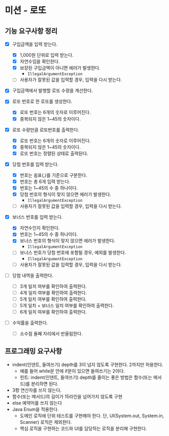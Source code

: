# 미션 - 로또
## 기능 요구사항 정리
- [X] 구입금액을 입력 받는다.
  - [X] 1,000원 단위로 입력 받는다.
  - [X] 자연수임을 확인한다.
  - [X] 보장된 구입금액이 아니면 에러가 발생한다.
      - `IllegalArgumentException`
  - [ ] 사용자가 잘못된 값을 입력할 경우, 입력을 다시 받는다.
- [X] 구입금액에서 발행할 로또 수량을 계산한다.

- [X] 로또 번호로 한 로또를 생성한다.
    - [X] 로또 번호는 6개의 숫자로 이루어진다.
    - [X] 중복되지 않은 1~45의 숫자이다.

- [X] 로또 수량만큼 로또번호를 출력한다.
  - [X] 로또 번호는 6개의 숫자로 이루어진다.
  - [X] 중복되지 않은 1~45의 숫자이다.
  - [X] 로또 번호는 정렬된 상태로 출력된다.

- [X] 당첨 번호를 입력 받는다.
  - [X] 번호는 쉼표(,)를 기준으로 구분한다.
  - [X] 번호는 총 6개 입력 받는다.
  - [X] 번호는 1~45의 수 중 하나이다.
  - [X] 당첨 번호의 형식이 맞지 않으면 에러가 발생한다.
    - `IllegalArgumentException`
  - [ ] 사용자가 잘못된 값을 입력할 경우, 입력을 다시 받는다.
- [X] 보너스 번호를 입력 받는다.
  - [X] 자연수인지 확인한다.
  - [X] 번호는 1~45의 수 중 하나이다.
  - [X] 보너스 번호의 형식이 맞지 않으면 에러가 발생한다.
    - `IllegalArgumentException`
  - [ ] 보너스 번호가 당첨 번호에 포함될 경우, 예외를 발생한다.
    - `IllegalArgumentException`
  - [ ] 사용자가 잘못된 값을 입력할 경우, 입력을 다시 받는다.

- [ ] 당첨 내역을 출력한다.
  - [ ] 3개 일치 여부를 확인하여 출력한다.
  - [ ] 4개 일치 여부를 확인하여 출력한다.
  - [ ] 5개 일치 여부를 확인하여 출력한다.
  - [ ] 5개 일치 + 보너스 일치 여부를 확인하여 출력한다.
  - [ ] 6개 일치 여부를 확인하여 출력한다.
- [ ] 수익률을 출력한다.
  - [ ] 소수점 둘째 자리에서 반올림한다.


## 프로그래밍 요구사항
- indent(인덴트, 들여쓰기) depth를 3이 넘지 않도록 구현한다. 2까지만 허용한다.
  - 예를 들어 while문 안에 if문이 있으면 들여쓰기는 2이다.
  - 힌트: indent(인덴트, 들여쓰기) depth를 줄이는 좋은 방법은 함수(또는 메서드)를 분리하면 된다.
- 3항 연산자를 쓰지 않는다.
- 함수(또는 메서드)의 길이가 15라인을 넘어가지 않도록 구현
- else 예약어를 쓰지 않는다
- Java Enum을 적용한다.
  - 도메인 로직에 단위 테스트를 구현해야 한다. 단, UI(System.out, System.in, Scanner) 로직은 제외한다.
  - 핵심 로직을 구현하는 코드와 UI를 담당하는 로직을 분리해 구현한다.
